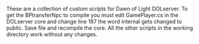 These are a collection of custom scripts for Dawn of Light DOLserver. To get the BPtransferNpc to compile you must edit GamePlayer.cs in the DOLserver core and change line 187 the word internal gets changed to public. Save file and recompile the core.
All the other scripts in the working directory work without any changes. 